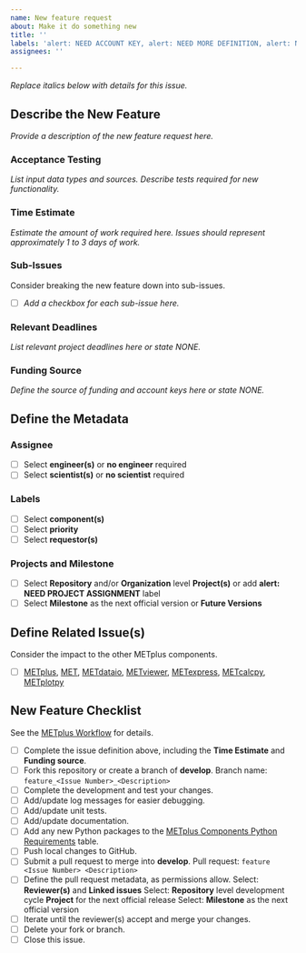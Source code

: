 ```yaml
---
name: New feature request
about: Make it do something new
title: ''
labels: 'alert: NEED ACCOUNT KEY, alert: NEED MORE DEFINITION, alert: NEED PROJECT ASSIGNMENT, type: new feature'
assignees: ''

---
```


*Replace italics below with details for this issue.*

## Describe the New Feature ##
*Provide a description of the new feature request here.*

### Acceptance Testing ###
*List input data types and sources.*
*Describe tests required for new functionality.*

### Time Estimate ###
*Estimate the amount of work required here.*
*Issues should represent approximately 1 to 3 days of work.*

### Sub-Issues ###
Consider breaking the new feature down into sub-issues.
- [ ] *Add a checkbox for each sub-issue here.*

### Relevant Deadlines ###
*List relevant project deadlines here or state NONE.*

### Funding Source ###
*Define the source of funding and account keys here or state NONE.*

## Define the Metadata ##

### Assignee ###
- [ ] Select **engineer(s)** or **no engineer** required
- [ ] Select **scientist(s)** or **no scientist** required

### Labels ###
- [ ] Select **component(s)**
- [ ] Select **priority**
- [ ] Select **requestor(s)**

### Projects and Milestone ###
- [ ] Select **Repository** and/or **Organization** level **Project(s)** or add **alert: NEED PROJECT ASSIGNMENT** label
- [ ] Select **Milestone** as the next official version or **Future Versions**

## Define Related Issue(s) ##
Consider the impact to the other METplus components.
- [ ] [METplus](https://github.com/dtcenter/METplus/issues/new/choose), [MET](https://github.com/dtcenter/MET/issues/new/choose), [METdataio](https://github.com/dtcenter/METdataio/issues/new/choose), [METviewer](https://github.com/dtcenter/METviewer/issues/new/choose), [METexpress](https://github.com/dtcenter/METexpress/issues/new/choose), [METcalcpy](https://github.com/dtcenter/METcalcpy/issues/new/choose), [METplotpy](https://github.com/dtcenter/METplotpy/issues/new/choose)

## New Feature Checklist ##
See the [METplus Workflow](https://metplus.readthedocs.io/en/latest/Contributors_Guide/github_workflow.html) for details.
- [ ] Complete the issue definition above, including the **Time Estimate** and **Funding source**.
- [ ] Fork this repository or create a branch of **develop**.
Branch name: `feature_<Issue Number>_<Description>`
- [ ] Complete the development and test your changes.
- [ ] Add/update log messages for easier debugging.
- [ ] Add/update unit tests.
- [ ] Add/update documentation.
- [ ] Add any new Python packages to the [METplus Components Python Requirements](https://metplus.readthedocs.io/en/develop/Users_Guide/overview.html#metplus-components-python-requirements) table.
- [ ] Push local changes to GitHub.
- [ ] Submit a pull request to merge into **develop**.
Pull request: `feature <Issue Number> <Description>`
- [ ] Define the pull request metadata, as permissions allow.
Select: **Reviewer(s)** and **Linked issues**
Select: **Repository** level development cycle **Project** for the next official release
Select: **Milestone** as the next official version
- [ ] Iterate until the reviewer(s) accept and merge your changes.
- [ ] Delete your fork or branch.
- [ ] Close this issue.
